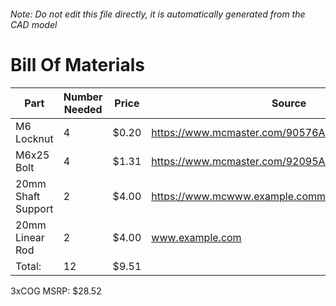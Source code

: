 ###### Note: Do not edit this file directly, it is automatically generated from the CAD model 
# Bill Of Materials 
 |Part|Number Needed|Price|Source| 
 |----|----------|-----|-----|
|M6 Locknut|4|$0.20|https://www.mcmaster.com/90576A115|
|M6x25 Bolt|4|$1.31|https://www.mcmaster.com/92095A242|
|20mm Shaft Support|2|$4.00|https://www.mcwww.example.commaster.com/62645k42|
|20mm Linear Rod|2|$4.00|www.example.com|
|Total: |12|$9.51| |

 3xCOG MSRP: $28.52